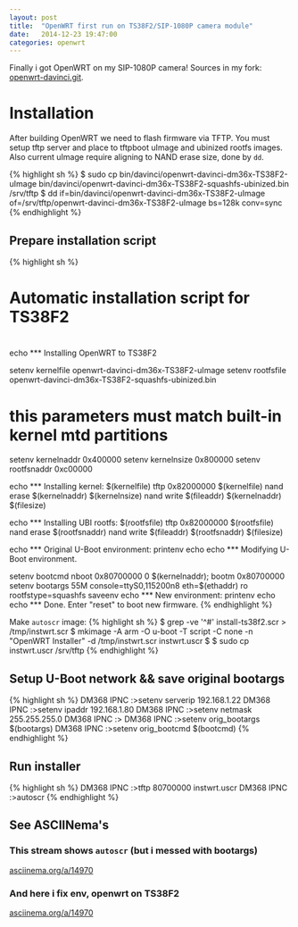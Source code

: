 ```yaml
---
layout: post
title:  "OpenWRT first run on TS38F2/SIP-1080P camera module"
date:   2014-12-23 19:47:00
categories: openwrt
---
```


Finally i got OpenWRT on my SIP-1080P camera!
Sources in my fork: [openwrt-davinci.git][cwrt-gh].


Installation
============

After building OpenWRT we need to flash firmware via TFTP.
You must setup tftp server and place to tftpboot uImage and ubinized rootfs images.
Also current uImage require aligning to NAND erase size, done by `dd`.

{% highlight sh %}
$ sudo cp bin/davinci/openwrt-davinci-dm36x-TS38F2-uImage bin/davinci/openwrt-davinci-dm36x-TS38F2-squashfs-ubinized.bin /srv/tftp
$ dd if=bin/davinci/openwrt-davinci-dm36x-TS38F2-uImage of=/srv/tftp/openwrt-davinci-dm36x-TS38F2-uImage bs=128k conv=sync
{% endhighlight %}


Prepare installation script
---------------------------

{% highlight sh %}
#
# Automatic installation script for TS38F2
#

echo *** Installing OpenWRT to TS38F2

setenv kernelfile openwrt-davinci-dm36x-TS38F2-uImage
setenv rootfsfile openwrt-davinci-dm36x-TS38F2-squashfs-ubinized.bin

# this parameters must match built-in kernel mtd partitions
setenv kernelnaddr 0x400000
setenv kernelnsize 0x800000
setenv rootfsnaddr 0xc00000

echo *** Installing kernel: $(kernelfile)
tftp 0x82000000 $(kernelfile)
nand erase $(kernelnaddr) $(kernelnsize)
nand write $(fileaddr) $(kernelnaddr) $(filesize)

echo *** Installing UBI rootfs: $(rootfsfile)
tftp 0x82000000 $(rootfsfile)
nand erase $(rootfsnaddr)
nand write $(fileaddr) $(rootfsnaddr) $(filesize)

echo *** Original U-Boot environment:
printenv
echo
echo *** Modifying U-Boot environment.

setenv bootcmd  nboot 0x80700000 0 \$(kernelnaddr)\; bootm 0x80700000
setenv bootargs 55M console=ttyS0,115200n8 eth=$(ethaddr) ro rootfstype=squashfs
saveenv
echo *** New environment:
printenv
echo
echo *** Done. Enter \"reset\" to boot new firmware.
{% endhighlight %}

Make `autoscr` image:
{% highlight sh %}
$ grep -ve '^#' install-ts38f2.scr > /tmp/instwrt.scr
$ mkimage -A arm -O u-boot -T script -C none -n "OpenWRT Installer" -d /tmp/instwrt.scr instwrt.uscr
$
$ sudo cp instwrt.uscr /srv/tftp
{% endhighlight %}


Setup U-Boot network && save original bootargs
--------------------

{% highlight sh %}
DM368 IPNC :>setenv serverip 192.168.1.22
DM368 IPNC :>setenv ipaddr 192.168.1.80
DM368 IPNC :>setenv netmask 255.255.255.0
DM368 IPNC :>
DM368 IPNC :>setenv orig_bootargs $(bootargs)
DM368 IPNC :>setenv orig_bootcmd $(bootcmd)
{% endhighlight %}


Run installer
-------------

{% highlight sh %}
DM368 IPNC :>tftp 80700000 instwrt.uscr
DM368 IPNC :>autoscr
{% endhighlight %}


See ASCIINema's
---------------

### This stream shows `autoscr` (but i messed with bootargs)
[asciinema.org/a/14970](https://asciinema.org/a/14970)

<script type="text/javascript" src="https://asciinema.org/a/14970.js" id="asciicast-14970" async></script>


### And here i fix env, openwrt on TS38F2
[asciinema.org/a/14970](https://asciinema.org/a/14971)

<script type="text/javascript" src="https://asciinema.org/a/14971.js" id="asciicast-14971" async></script>


[cwrt-gh]: https://github.com/CamWRT/openwrt-davinci
